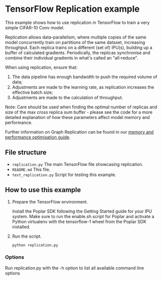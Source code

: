 # TensorFlow Replication example

This example shows how to use replication in TensorFlow to train a very simple
CIFAR-10 Conv model.

Replication allows data-parallelism, where multiple copies of the same model
concurrently train on partitions of the same dataset, increasing throughput.
Each replica trains on a different (set of) IPU(s), building up a buffer of
calculated gradients. Periodically, the replicas synchronise and combine their
individual gradients in what's called an "all-reduce".

When using replication, ensure that:

1. The data pipeline has enough bandwidth to push the required volume of data;
2. Adjustments are made to the learning rate, as replication increases the
   effective batch size;
3. Adjustments are made to the calculation of throughput.

Note: Care should be used when finding the optimal number of replicas and size
of the max cross replica sum buffer - please see the code for a more detailed
explanation of how these parameters affect model memory and performance.

Further information on Graph Replication can be found in our [memory and
performance optimisation
guide](https://docs.graphcore.ai/projects/memory-performance-optimisation/en/latest/main.html#graph-replication).

## File structure

* `replication.py` The main TensorFlow file showcasing replication.
* `README.md` This file.
* `test_replication.py` Script for testing this example.

## How to use this example

1) Prepare the TensorFlow environment.

   Install the Poplar SDK following the Getting Started guide for your IPU system.
   Make sure to run the enable.sh script for Poplar and activate a Python virtualenv with the
   tensorflow-1 wheel from the Poplar SDK installed.

2) Run the script.

   `python replication.py`

### Options

Run replication.py with the -h option to list all available command line options
